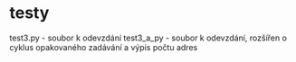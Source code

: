 # testy

test3.py - soubor k odevzdání
test3_a_py - soubor k odevzdání, rozšířen o cyklus opakovaného zadávání a výpis počtu adres

